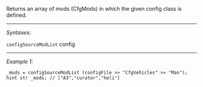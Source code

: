 Returns an array of mods (CfgMods) in which the given config class is defined.


---
*Syntaxes:*

`configSourceModList` config

---
*Example 1:*

```sqf
_mods = configSourceModList (configFile >> "CfgVehicles" >> "Man");
hint str _mods; // ["A3","curator","heli"]
```